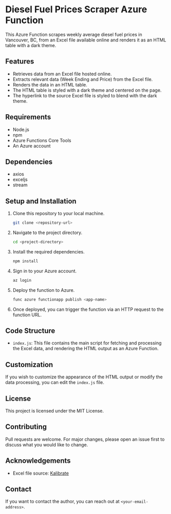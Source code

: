 # Diesel Fuel Prices Scraper Azure Function

This Azure Function scrapes weekly average diesel fuel prices in Vancouver, BC, from an Excel file available online and renders it as an HTML table with a dark theme.

## Features

- Retrieves data from an Excel file hosted online.
- Extracts relevant data (Week Ending and Price) from the Excel file.
- Renders the data in an HTML table.
- The HTML table is styled with a dark theme and centered on the page.
- The hyperlink to the source Excel file is styled to blend with the dark theme.

## Requirements

- Node.js
- npm
- Azure Functions Core Tools
- An Azure account

## Dependencies

- axios
- exceljs
- stream

## Setup and Installation

1. Clone this repository to your local machine.

    ```sh
    git clone <repository-url>
    ```

2. Navigate to the project directory.

    ```sh
    cd <project-directory>
    ```

3. Install the required dependencies.

    ```sh
    npm install
    ```

4. Sign in to your Azure account.

    ```sh
    az login
    ```

5. Deploy the function to Azure.

    ```sh
    func azure functionapp publish <app-name>
    ```

6. Once deployed, you can trigger the function via an HTTP request to the function URL.

## Code Structure

- `index.js`: This file contains the main script for fetching and processing the Excel data, and rendering the HTML output as an Azure Function.

## Customization

If you wish to customize the appearance of the HTML output or modify the data processing, you can edit the `index.js` file.

## License

This project is licensed under the MIT License.

## Contributing

Pull requests are welcome. For major changes, please open an issue first to discuss what you would like to change.

## Acknowledgements

- Excel file source: [Kalibrate](https://charting.kalibrate.com/WPPS/Diesel/Retail%20(Incl.%20Tax)/WEEKLY/2023/Diesel_Retail%20(Incl.%20Tax)_WEEKLY_2023.xlsx)

## Contact

If you want to contact the author, you can reach out at `<your-email-address>`.
